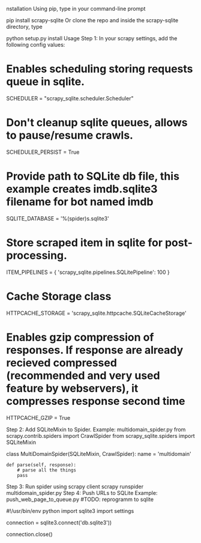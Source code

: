 nstallation
Using pip, type in your command-line prompt

pip install scrapy-sqlite
Or clone the repo and inside the scrapy-sqlite directory, type

python setup.py install
Usage
Step 1: In your scrapy settings, add the following config values:
# Enables scheduling storing requests queue in sqlite.
SCHEDULER = "scrapy_sqlite.scheduler.Scheduler"

# Don't cleanup sqlite queues, allows to pause/resume crawls.
SCHEDULER_PERSIST = True

# Provide path to SQLite db file, this example creates imdb.sqlite3 filename for bot named imdb
SQLITE_DATABASE = '%(spider)s.sqlite3'

# Store scraped item in sqlite for post-processing.
ITEM_PIPELINES = {
    'scrapy_sqlite.pipelines.SQLitePipeline': 100
}

# Cache Storage class 
HTTPCACHE_STORAGE = 'scrapy_sqlite.httpcache.SQLiteCacheStorage'

# Enables gzip compression of responses. If response are already recieved compressed (recommended and very used feature by webservers), it compresses response second time
HTTPCACHE_GZIP = True

Step 2: Add SQLiteMixin to Spider.
Example: multidomain_spider.py
from scrapy.contrib.spiders import CrawlSpider
from scrapy_sqlite.spiders import SQLiteMixin

class MultiDomainSpider(SQLiteMixin, CrawlSpider):
    name = 'multidomain'

    def parse(self, response):
        # parse all the things
        pass

Step 3: Run spider using scrapy client
scrapy runspider multidomain_spider.py
Step 4: Push URLs to SQLite
Example: push_web_page_to_queue.py
#TODO: reprogramm to sqlite

#!/usr/bin/env python
import sqlite3
import settings

connection = sqlite3.connect('db.sqlite3'))

connection.close()
